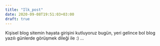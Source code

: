 ```yaml
---
title: "Ilk_post"
date: 2020-09-08T19:51:03+03:00
draft: true
---
```


Kişisel blog sitemin hayata girişini kutluyoruz bugün, yeri gelince bol blog yazılı günlerde görüşmek dileği ile :) ... 